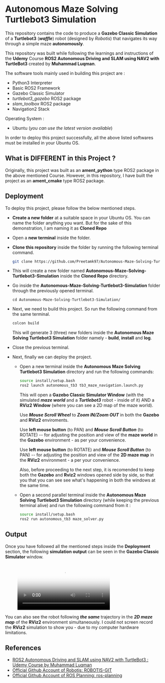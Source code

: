 # Autonomous Maze Solving Turtlebot3 Simulation

This repository contains the code to produce a **Gazebo Classic Simulation** of a **Turtlebot3** (***waffle***) robot (designed by *Robotis*) that navigates its way through a simple maze **autonomously**.

This repository was built while following the learnings and instructions of the **Udemy** Course **ROS2 Autonomous Driving and SLAM using NAV2 with TurtleBot3** created by **Muhammad Luqman**.

The software tools mainly used in building this project are :

- Python3 Interpreter
- Basic ROS2 Framework
- Gazebo Classic Simulator
- *turtlebot3_gazebo* ROS2 package
- *slam_toolbox* ROS2 package
- Navigation2 Stack

Operating System :
- Ubuntu (*you can use the latest version available*) 

In order to deploy this project successfully, all the above listed softwares must be installed in your Ubuntu OS.


## What is DIFFERENT in this Project ? 

Originally, this project was built as an **ament_python** type ROS2 package in the above mentioned Course. However, in this repository, I have built the project as an **ament_cmake** type ROS2 package.


## Deployment

To deploy this project, please follow the below mentioned steps.

- **Create a new folder** at a suitable space in your Ubuntu OS. You can name the folder anything you want. But for the sake of this demonstration, I am naming it as **Cloned Repo**

- Open a **new terminal** inside the folder.

- **Clone this repository** inside the folder by running the following terminal command.

    ```bash
    git clone https://github.com/Preetamk97/Autonomous-Maze-Solving-Turtlebot3-Simulation.git
    ```

- This will create a new folder named **Autonomous-Maze-Solving-Turtlebot3-Simulation** inside the **Cloned Repo** directory.

- Go inside the **Autonomous-Maze-Solving-Turtlebot3-Simulation** folder through the previously opened terminal.

    ```
    cd Autonomous-Maze-Solving-Turtlebot3-Simulation/
    ```

- Next, we need to build this project. So run the following command from the same terminal.

    ```bash
    colcon build
    ```
    
    This will generate 3 (three) new folders inside the **Autonomous Maze Solving Turtlebot3 Simulation** folder namely - **build**, **install** and **log**.

- Close the previous terminal.

- Next, finally we can deploy the project.
    
    - Open a new terminal inside the **Autonomous Maze Solving Turtlebot3 Simulation** directory and run the following commands:
        ```bash
        source install/setup.bash
        ros2 launch autonomous_tb3 tb3_maze_navigation.launch.py
        ```

        This will open a **Gazebo Classic Simulator Window** (with the simulated ***maze world*** and a ***Turtlebot3*** robot - inside of it) AND a **RViz2 Window** (where you can see a 2D map of the maze world). 
        
        Use ***Mouse Scroll Wheel*** to ***Zoom IN/Zoom OUT*** in both the **Gazebo** and **RViz2** enviroments.

        Use **left mouse button** (to PAN) and ***Mouse Scroll Button*** (to ROTATE) -- for adjusting the position and view of the **maze world** in the **Gazebo** environment - as per your convenience.

        Use **left mouse button** (to ROTATE) and ***Mouse Scroll Button*** (to PAN) -- for adjusting the position and view of the **2D maze map** in the **RViz2** environment - a per your convenience.

        Also, before proceeding to the next step, it is recomended to keep both the **Gazebo** and **Rviz2** windows opened side by side, so that you that you can see see what's happening in both the windows at the same time.

    - Open a second parallel terminal inside the **Autonomous Maze Solving Turtlebot3 Simulation** directory (while keeping the previous terminal alive) and run the following command from it :
        ```bash
        source install/setup.bash
        ros2 run autonomous_tb3 maze_solver.py
        ```


## Output

Once you have followed all the mentioned steps inside the **Deployment** section, the following **simulation output** can be seen in the **Gazebo Classic Simulator** window.

<figure class="video_container">
  <video controls="true" allowfullscreen="true" poster="Thumbnail.png">
    <source src="Gazebo_Sim_Recording.mp4" type="video/mp4">
  </video>
</figure>

You can also see the robot following ***the same*** trajectory in the ***2D maze map*** of the **RViz2** environment simultaneously. I could not screen record the **RViz2** simulation to show you - due to my computer hardware limitations.


## References

- [ROS2 Autonomous Driving and SLAM using NAV2 with TurtleBot3 : Udemy Course by Muhammad Luqman](https://www.udemy.com/course/robotics-with-ros-autonomous-driving-and-path-planning-slam/?utm_source=adwords&utm_medium=udemyads&utm_campaign=DSA_Catchall_la.EN_cc.INDIA&utm_content=deal4584&utm_term=_._ag_82569850245_._ad_533220805574_._kw__._de_c_._dm__._pl__._ti_dsa-406594358574_._li_9180185_._pd__._&matchtype=&gclid=CjwKCAjwg4SpBhAKEiwAdyLwvN8lgU-i14AFswYX5PRxoyyk4vTsQTeZowGazBI_IPSTdqcZ9TntWxoCGxUQAvD_BwE)
- [Official Github Account of Robotis: ROBOTIS-GIT](https://github.com/ROBOTIS-GIT)
- [Official Github Account of ROS Planning: ros-planning ](https://github.com/ros-planning)
 
